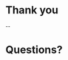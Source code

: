 <!-- .slide: data-state="thanks" id="thank-you" data-menu-title="Thank you" -->

# Thank you

--

<!-- .slide: data-state="subchapter" data-menu-title="Q & A" id="Q-and-A" -->

# Questions?
